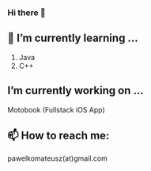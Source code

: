 ### Hi there 👋
## 🌱 I’m currently learning ...
1. Java
2. C++
## I’m currently working on ...
 Motobook (Fullstack iOS App)
## 📫 How to reach me:
pawelkomateusz(at)gmail.com
<!--
**Empezeeet/Empezeeet** is a ✨ _special_ ✨ repository because its `README.md` (this file) appears on your GitHub profile.

Here are some ideas to get you started:

- 🔭 I’m currently working on ...
- 🌱 I’m currently learning ...
- 👯 I’m looking to collaborate on ...
- 🤔 I’m looking for help with ...
- 💬 Ask me about ...
- 📫 How to reach me: ...
- 😄 Pronouns: ...
- ⚡ Fun fact: ...
-->
